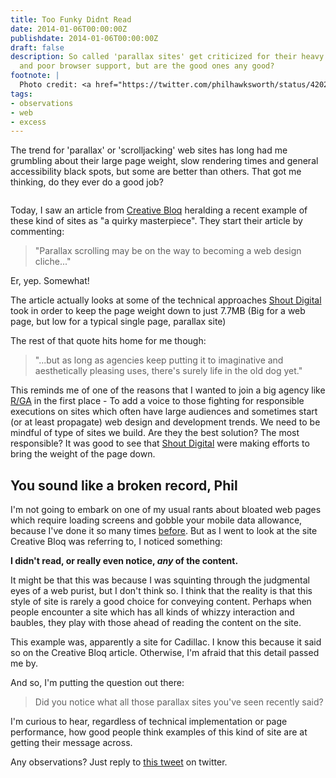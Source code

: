```yaml
---
title: Too Funky Didnt Read
date: 2014-01-06T00:00:00Z
publishdate: 2014-01-06T00:00:00Z
draft: false
description: So called 'parallax sites' get criticized for their heavy page weights,
  and poor browser support, but are the good ones any good?
footnote: |
  Photo credit: <a href="https://twitter.com/philhawksworth/status/420252237680500736">David San</a>
tags:
- observations
- web
- excess
---
```


The trend for 'parallax' or 'scrolljacking' web sites has long had me grumbling about their large page weight, slow rendering times and general accessibility black spots, but some are better than others. That got me thinking, do they ever do a good job?

<img src="/images/funk.jpg" alt="">
<!--more-->


<p>
	Today, I saw an article from <a href="http://www.creativebloq.com/web-design/parallax-cadillac-site-quirky-masterpiece-11410263">Creative Bloq</a> heralding a recent example of these kind of sites as "a quirky masterpiece". They start their article by commenting:
</p>
<blockquote>
	"Parallax scrolling may be on the way to becoming a web design cliche..."
</blockquote>
<p>
	Er, yep. Somewhat!
</p>
<p>
	The article actually looks at some of the technical approaches <a href="http://www.shoutdigital.com/">Shout Digital</a> took in order to keep the page weight down to just 7.7MB (Big for a web page, but low for a typical single page, parallax site)
</p>
<p>The rest of that quote hits home for me though:</p>
<blockquote>
	"...but as long as agencies keep putting it to imaginative and aesthetically pleasing uses, there's surely life in the old dog yet."
</blockquote>
<p>
	This reminds me of one of the reasons that I wanted to join a big agency like <a href="http://rga.com">R/GA</a> in the first place - To add a voice to those fighting for responsible executions on sites which often have large audiences and sometimes start (or at least propagate) web design and development trends.  We need to be mindful of type of sites we build. Are they the best solution? The most responsible? It was good to see that <a href="http://www.shoutdigital.com/">Shout Digital</a> were making efforts to bring the weight of the page down.
</p>
<h2>You sound like a broken record, Phil</h2>
<p>
	I'm not going to embark on one of my usual rants about bloated web pages which require loading screens and gobble your mobile data allowance, because I've done it so many times <a href="/blog/oakleys-monster-page-of-baubles/">before</a>. But as I went to look at the site Creative Bloq was referring to, I noticed something:
</p>
<p>
	<b>I didn't read, or really even notice, <em>any</em> of the content.</b>
</p>
<p>It might be that this was because I was squinting through the judgmental eyes of a web purist, but I don't think so. I think that the reality is that this style of site is rarely a good choice for conveying content. Perhaps when people encounter a site which has all kinds of whizzy interaction and baubles, they play with those ahead of reading the content on the site.</p>
<p>
	This example was, apparently a site for Cadillac. I know this because it said so on the Creative Bloq article. Otherwise, I'm afraid that this detail passed me by.
</p>
<p>
	And so, I'm putting the question out there:
</p>
<blockquote>
	Did you notice what all those parallax sites you've seen recently said?
</blockquote>
<p>
	I'm curious to hear, regardless of technical implementation or page performance, how good people think examples of this kind of site are at getting their message across.
</p>
<p>
	Any observations? Just reply to <a href="https://twitter.com/philhawksworth/status/420252237680500736">this tweet</a> on twitter.
</p>




